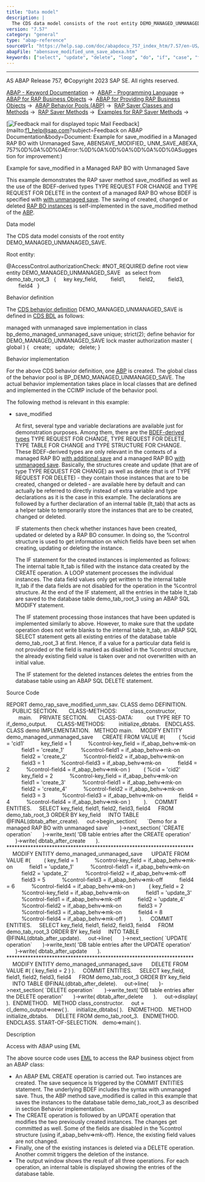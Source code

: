 ```yaml
---
title: "Data model"
description: |
  The CDS data model consists of the root entity DEMO_MANAGED_UNMANAGED_SAVE. Root entity: @AccessControl.authorizationCheck: #NOT_REQUIRED define root view entity DEMO_MANAGED_UNMANAGED_SAVE as select from demo_tab_root_3  key key_field, field1, field2, field3, field4  Behavior definitio
version: "7.57"
category: "general"
type: "abap-reference"
sourceUrl: "https://help.sap.com/doc/abapdocu_757_index_htm/7.57/en-US/abensave_modified_unm_save_abexa.htm"
abapFile: "abensave_modified_unm_save_abexa.htm"
keywords: ["select", "update", "delete", "loop", "do", "if", "case", "try", "method", "class", "data", "types", "internal-table", "abensave", "modified", "unm", "save", "abexa"]
---
```


* * *

AS ABAP Release 757, ©Copyright 2023 SAP SE. All rights reserved.

[ABAP - Keyword Documentation](https://help.sap.com/doc/abapdocu_757_index_htm/7.57/en-US/abenabap.htm) →  [ABAP - Programming Language](https://help.sap.com/doc/abapdocu_757_index_htm/7.57/en-US/abenabap_reference.htm) →  [ABAP for RAP Business Objects](https://help.sap.com/doc/abapdocu_757_index_htm/7.57/en-US/abenabap_for_rap_bos.htm) →  [ABAP for Providing RAP Business Objects](https://help.sap.com/doc/abapdocu_757_index_htm/7.57/en-US/abenabap_provide_rap_bos.htm) →  [ABAP Behavior Pools (ABP)](https://help.sap.com/doc/abapdocu_757_index_htm/7.57/en-US/abenabap_behavior_pools.htm) →  [RAP Saver Classes and Methods](https://help.sap.com/doc/abapdocu_757_index_htm/7.57/en-US/abenabp_saver_class.htm) →  [RAP Saver Methods](https://help.sap.com/doc/abapdocu_757_index_htm/7.57/en-US/abenabp_saver_methods.htm) →  [Examples for RAP Saver Methods](https://help.sap.com/doc/abapdocu_757_index_htm/7.57/en-US/abenrap_saver_methods_abexas.htm) → 

 [![](Mail.gif?object=Mail.gif&sap-language=EN "Feedback mail for displayed topic") Mail Feedback](mailto:f1_help@sap.com?subject=Feedback on ABAP Documentation&body=Document: Example for save_modified in a Managed RAP BO with Unmanaged Save, ABENSAVE_MODIFIED_
UNM_SAVE_ABEXA, 757%0D%0A%0D%0AError:%0D%0A%0D%0A%0D%0A%0D%0ASuggestion for improvement:)

Example for save\_modified in a Managed RAP BO with Unmanaged Save

This example demonstrates the RAP saver method save\_modified as well as the use of the BDEF-derived types TYPE REQUEST FOR CHANGE and TYPE REQUEST FOR DELETE in the context of a managed RAP BO whose BDEF is specified with [with unmanaged save](https://help.sap.com/doc/abapdocu_757_index_htm/7.57/en-US/abenbdl_saving.htm). The saving of created, changed or deleted [RAP BO instances](https://help.sap.com/doc/abapdocu_757_index_htm/7.57/en-US/abenrap_bo_instance_glosry.htm "Glossary Entry") is self-implemented in the save\_modified method of the [ABP](https://help.sap.com/doc/abapdocu_757_index_htm/7.57/en-US/abenbehavior_pool_glosry.htm "Glossary Entry").

Data model

The CDS data model consists of the root entity DEMO\_MANAGED\_UNMANAGED\_SAVE.

Root entity:

@AccessControl.authorizationCheck: #NOT\_REQUIRED
define root view entity DEMO\_MANAGED\_UNMANAGED\_SAVE
  as select from demo\_tab\_root\_3
  {
    key key\_field,
        field1,
        field2,
        field3,
        field4
  }

Behavior definition

The [CDS behavior definition](https://help.sap.com/doc/abapdocu_757_index_htm/7.57/en-US/abencds_behavior_definition_glosry.htm "Glossary Entry") DEMO\_MANAGED\_UNMANAGED\_SAVE is defined in [CDS BDL](https://help.sap.com/doc/abapdocu_757_index_htm/7.57/en-US/abencds_bdl_glosry.htm "Glossary Entry") as follows:

managed with unmanaged save
implementation in class bp\_demo\_managed\_unmanaged\_save unique;
strict(2);
define behavior for DEMO\_MANAGED\_UNMANAGED\_SAVE
lock master
authorization master ( global )
{
  create;
  update;
  delete;
}

Behavior implementation

For the above CDS behavior definition, one [ABP](https://help.sap.com/doc/abapdocu_757_index_htm/7.57/en-US/abenbehavior_pool_glosry.htm "Glossary Entry") is created. The global class of the behavior pool is BP\_DEMO\_MANAGED\_UNMANAGED\_SAVE. The actual behavior implementation takes place in local classes that are defined and implemented in the CCIMP include of the behavior pool.

The following method is relevant in this example:

-   save\_modified
    
    At first, several type and variable declarations are available just for demonstration purposes. Among them, there are the [BDEF-derived types](https://help.sap.com/doc/abapdocu_757_index_htm/7.57/en-US/abenrap_derived_type_glosry.htm "Glossary Entry") TYPE REQUEST FOR CHANGE, TYPE REQUEST FOR DELETE, TYPE TABLE FOR CHANGE and TYPE STRUCTURE FOR CHANGE. These BDEF-derived types are only relevant in the contexts of a managed RAP BO [with additional save](https://help.sap.com/doc/abapdocu_757_index_htm/7.57/en-US/abenbdl_saving.htm) and a managed RAP BO [with unmanaged save](https://help.sap.com/doc/abapdocu_757_index_htm/7.57/en-US/abenbdl_saving.htm). Basically, the structures create and update (that are of type TYPE REQUEST FOR CHANGE) as well as delete (that is of TYPE REQUEST FOR DELETE) - they contain those instances that are to be created, changed or deleted - are available here by default and can actually be referred to directly instead of extra variable and type declarations as it is the case in this example. The declarations are followed by a further declaration of an internal table (lt\_tab) that acts as a helper table to temporarily store the instances that are to be created, changed or deleted.
    
    IF statements then check whether instances have been created, updated or deleted by a RAP BO consumer. In doing so, the %control structure is used to get information on which fields have been set when creating, updating or deleting the instance.
    
    The IF statement for the created instances is implemented as follows: The internal table lt\_tab is filled with the instance data created by the CREATE operation. A LOOP statement processes the individual instances. The data field values only get written to the internal table lt\_tab if the data fields are not disabled for the operation in the %control structure. At the end of the IF statement, all the entries in the table lt\_tab are saved to the database table demo\_tab\_root\_3 using an ABAP SQL MODIFY statement.
    
    The IF statement processing those instances that have been updated is implemented similarly to above. However, to make sure that the update operation does not write blanks to the internal table lt\_tab, an ABAP SQL SELECT statement gets all existing entries of the database table demo\_tab\_root\_3 at first. Hence, if a value for a particular data field is not provided or the field is marked as disabled in the %control structure, the already existing field value is taken over and not overwritten with an initial value.
    
    The IF statement for the deleted instances deletes the entries from the database table using an ABAP SQL DELETE statement.
    

Source Code   

REPORT demo\_rap\_save\_modified\_unm\_sav.
CLASS demo DEFINITION.
    PUBLIC SECTION.
      CLASS-METHODS:
        class\_constructor,
        main.
    PRIVATE SECTION.
      CLASS-DATA:
        out TYPE REF TO if\_demo\_output.
      CLASS-METHODS:
        initialize\_dbtabs.
  ENDCLASS.
CLASS demo IMPLEMENTATION.
  METHOD main.
    MODIFY ENTITY demo\_managed\_unmanaged\_save
     CREATE FROM VALUE #(
        ( %cid = 'cid1'
          key\_field = 1
          %control-key\_field = if\_abap\_behv=>mk-on
          field1 = 'create\_1'
          %control-field1 = if\_abap\_behv=>mk-on
          field2 = 'create\_2'
          %control-field2 = if\_abap\_behv=>mk-on
          field3 = 1
          %control-field3 = if\_abap\_behv=>mk-on
          field4 = 2
          %control-field4 = if\_abap\_behv=>mk-on )
        ( %cid = 'cid2'
          key\_field = 2
          %control-key\_field = if\_abap\_behv=>mk-on
          field1 = 'create\_3'
          %control-field1 = if\_abap\_behv=>mk-on
          field2 = 'create\_4'
          %control-field2 = if\_abap\_behv=>mk-on
          field3 = 3
          %control-field3 = if\_abap\_behv=>mk-on
          field4 = 4
          %control-field4 = if\_abap\_behv=>mk-on )
        ).
    COMMIT ENTITIES.
    SELECT key\_field, field1, field2, field3, field4
    FROM demo\_tab\_root\_3 ORDER BY key\_field
    INTO TABLE @FINAL(dbtab\_after\_create).
    out->begin\_section(
      \`Demo for a managed RAP BO with unmanaged save\`
      )->next\_section( \`CREATE operation\`
      )->write\_text( 'DB table entries after the CREATE operation'
      )->write( dbtab\_after\_create
      ).
\*\*\*\*\*\*\*\*\*\*\*\*\*\*\*\*\*\*\*\*\*\*\*\*\*\*\*\*\*\*\*\*\*\*\*\*\*\*\*\*\*\*\*\*\*\*\*\*\*\*\*\*\*\*\*\*\*\*\*\*\*\*\*\*\*\*\*\*\*\*
    MODIFY ENTITY demo\_managed\_unmanaged\_save
     UPDATE FROM VALUE #(
        ( key\_field = 1
          %control-key\_field = if\_abap\_behv=>mk-on
          field1 = 'update\_1'
          %control-field1 = if\_abap\_behv=>mk-on
          field2 = 'update\_2'
          %control-field2 = if\_abap\_behv=>mk-off
          field3 = 5
          %control-field3 = if\_abap\_behv=>mk-off
          field4 = 6
          %control-field4 = if\_abap\_behv=>mk-on )
        ( key\_field = 2
          %control-key\_field = if\_abap\_behv=>mk-on
          field1 = 'update\_3'
          %control-field1 = if\_abap\_behv=>mk-off
          field2 = 'update\_4'
          %control-field2 = if\_abap\_behv=>mk-on
          field3 = 7
          %control-field3 = if\_abap\_behv=>mk-on
          field4 = 8
          %control-field4 = if\_abap\_behv=>mk-off )
        ).
    COMMIT ENTITIES.
    SELECT key\_field, field1, field2, field3, field4
    FROM demo\_tab\_root\_3 ORDER BY key\_field
    INTO TABLE @FINAL(dbtab\_after\_update).
    out->line(
      )->next\_section( \`UPDATE operation\`
      )->write\_text( 'DB table entries after the UPDATE operation'
      )->write( dbtab\_after\_update
      ).
\*\*\*\*\*\*\*\*\*\*\*\*\*\*\*\*\*\*\*\*\*\*\*\*\*\*\*\*\*\*\*\*\*\*\*\*\*\*\*\*\*\*\*\*\*\*\*\*\*\*\*\*\*\*\*\*\*\*\*\*\*\*\*\*\*\*\*\*\*\*
    MODIFY ENTITY demo\_managed\_unmanaged\_save
     DELETE FROM VALUE #( ( key\_field = 2 ) ).
    COMMIT ENTITIES.
    SELECT key\_field, field1, field2, field3, field4
    FROM demo\_tab\_root\_3 ORDER BY key\_field
    INTO TABLE @FINAL(dbtab\_after\_delete).
    out->line(
      )->next\_section( \`DELETE operation\`
      )->write\_text( 'DB table entries after the DELETE operation'
      )->write( dbtab\_after\_delete
      ).
    out->display( ).  ENDMETHOD.
  METHOD class\_constructor.
    out = cl\_demo\_output=>new( ).
    initialize\_dbtabs( ).
  ENDMETHOD.
  METHOD initialize\_dbtabs.
    DELETE FROM demo\_tab\_root\_3.
  ENDMETHOD.
ENDCLASS.
START-OF-SELECTION.
  demo=>main( ).

Description   

Access with ABAP using EML

The above source code uses [EML](https://help.sap.com/doc/abapdocu_757_index_htm/7.57/en-US/abeneml_glosry.htm "Glossary Entry") to access the RAP business object from an ABAP class:

-   An ABAP EML CREATE operation is carried out. Two instances are created. The save sequence is triggered by the COMMIT ENTITIES statement. The underlying BDEF includes the syntax with unmanaged save. Thus, the ABP method save\_modified is called in this example that saves the instances to the database table demo\_tab\_root\_3 as described in section Behavior implementation.
-   The CREATE operation is followed by an UPDATE operation that modifies the two previously created instances. The changes get committed as well. Some of the fields are disabled in the %control structure (using if\_abap\_behv=>mk-off). Hence, the existing field values are not changed.
-   Finally, one of the existing instances is deleted via a DELETE operation. Another commit triggers the deletion of the instance.
-   The output window shows the result of all three operations. For each operation, an internal table is displayed showing the entries of the database table.